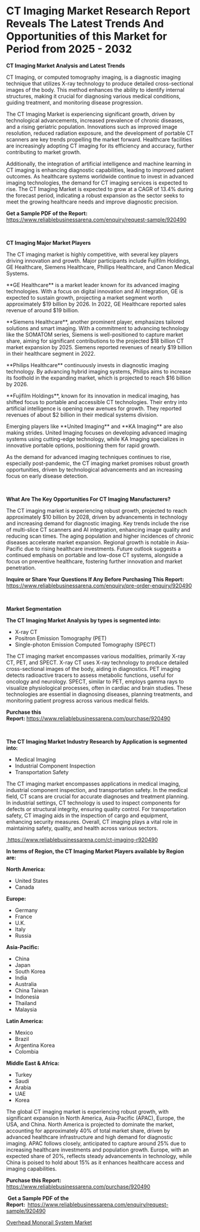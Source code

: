 <p><h1>CT Imaging Market Research Report Reveals The Latest Trends And Opportunities of this Market for Period from 2025 - 2032</h1></p><p><strong>CT Imaging Market Analysis and Latest Trends</strong></p>
<p><p>CT Imaging, or computed tomography imaging, is a diagnostic imaging technique that utilizes X-ray technology to produce detailed cross-sectional images of the body. This method enhances the ability to identify internal structures, making it crucial for diagnosing various medical conditions, guiding treatment, and monitoring disease progression.</p><p>The CT Imaging Market is experiencing significant growth, driven by technological advancements, increased prevalence of chronic diseases, and a rising geriatric population. Innovations such as improved image resolution, reduced radiation exposure, and the development of portable CT scanners are key trends propelling the market forward. Healthcare facilities are increasingly adopting CT imaging for its efficiency and accuracy, further contributing to market growth.</p><p>Additionally, the integration of artificial intelligence and machine learning in CT imaging is enhancing diagnostic capabilities, leading to improved patient outcomes. As healthcare systems worldwide continue to invest in advanced imaging technologies, the demand for CT imaging services is expected to rise. The CT Imaging Market is expected to grow at a CAGR of 13.4% during the forecast period, indicating a robust expansion as the sector seeks to meet the growing healthcare needs and improve diagnostic precision.</p></p>
<p><strong>Get a Sample PDF of the Report:&nbsp;</strong> <a href="https://www.reliablebusinessarena.com/enquiry/request-sample/920490?utm_campaign=2217&utm_medium=2&utm_source=Github&utm_content=ia&utm_term=06032025&utm_id=ct-imaging">https://www.reliablebusinessarena.com/enquiry/request-sample/920490</a></p>
<p>&nbsp;</p>
<p><strong>CT Imaging Major Market Players</strong></p>
<p><p>The CT imaging market is highly competitive, with several key players driving innovation and growth. Major participants include Fujifilm Holdings, GE Healthcare, Siemens Healthcare, Phillips Healthcare, and Canon Medical Systems. </p><p>**GE Healthcare** is a market leader known for its advanced imaging technologies. With a focus on digital innovation and AI integration, GE is expected to sustain growth, projecting a market segment worth approximately $19 billion by 2026. In 2022, GE Healthcare reported sales revenue of around $19 billion.</p><p>**Siemens Healthcare**, another prominent player, emphasizes tailored solutions and smart imaging. With a commitment to advancing technology like the SOMATOM series, Siemens is well-positioned to capture market share, aiming for significant contributions to the projected $18 billion CT market expansion by 2025. Siemens reported revenues of nearly $19 billion in their healthcare segment in 2022.</p><p>**Philips Healthcare** continuously invests in diagnostic imaging technology. By advancing hybrid imaging systems, Philips aims to increase its foothold in the expanding market, which is projected to reach $16 billion by 2026.</p><p>**Fujifilm Holdings**, known for its innovation in medical imaging, has shifted focus to portable and accessible CT technologies. Their entry into artificial intelligence is opening new avenues for growth. They reported revenues of about $2 billion in their medical systems division.</p><p>Emerging players like **United Imaging** and **KA Imaging** are also making strides. United Imaging focuses on developing advanced imaging systems using cutting-edge technology, while KA Imaging specializes in innovative portable options, positioning them for rapid growth.</p><p>As the demand for advanced imaging techniques continues to rise, especially post-pandemic, the CT imaging market promises robust growth opportunities, driven by technological advancements and an increasing focus on early disease detection.</p></p>
<p>&nbsp;</p>
<p><strong>What Are The Key Opportunities For CT Imaging Manufacturers?</strong></p>
<p><p>The CT imaging market is experiencing robust growth, projected to reach approximately $10 billion by 2028, driven by advancements in technology and increasing demand for diagnostic imaging. Key trends include the rise of multi-slice CT scanners and AI integration, enhancing image quality and reducing scan times. The aging population and higher incidences of chronic diseases accelerate market expansion. Regional growth is notable in Asia-Pacific due to rising healthcare investments. Future outlook suggests a continued emphasis on portable and low-dose CT systems, alongside a focus on preventive healthcare, fostering further innovation and market penetration.</p></p>
<p><strong>Inquire or Share Your Questions If Any Before Purchasing This Report:</strong> <a href="https://www.reliablebusinessarena.com/enquiry/pre-order-enquiry/920490?utm_campaign=2217&utm_medium=2&utm_source=Github&utm_content=ia&utm_term=06032025&utm_id=ct-imaging">https://www.reliablebusinessarena.com/enquiry/pre-order-enquiry/920490</a></p>
<p>&nbsp;</p>
<p><strong>Market Segmentation</strong></p>
<p><strong>The CT Imaging Market Analysis by types is segmented into:</strong></p>
<p><ul><li>X-ray CT</li><li>Positron Emission Tomography (PET)</li><li>Single-photon Emission Computed Tomography (SPECT)</li></ul></p>
<p><p>The CT imaging market encompasses various modalities, primarily X-ray CT, PET, and SPECT. X-ray CT uses X-ray technology to produce detailed cross-sectional images of the body, aiding in diagnostics. PET imaging detects radioactive tracers to assess metabolic functions, useful for oncology and neurology. SPECT, similar to PET, employs gamma rays to visualize physiological processes, often in cardiac and brain studies. These technologies are essential in diagnosing diseases, planning treatments, and monitoring patient progress across various medical fields.</p></p>
<p><strong>Purchase this Report:&nbsp;</strong><a href="https://www.reliablebusinessarena.com/purchase/920490?utm_campaign=2217&utm_medium=2&utm_source=Github&utm_content=ia&utm_term=06032025&utm_id=ct-imaging">https://www.reliablebusinessarena.com/purchase/920490</a></p>
<p>&nbsp;</p>
<p><strong>The CT Imaging Market Industry Research by Application is segmented into:</strong></p>
<p><ul><li>Medical Imaging</li><li>Industrial Component Inspection</li><li>Transportation Safety</li></ul></p>
<p><p>The CT imaging market encompasses applications in medical imaging, industrial component inspection, and transportation safety. In the medical field, CT scans are crucial for accurate diagnoses and treatment planning. In industrial settings, CT technology is used to inspect components for defects or structural integrity, ensuring quality control. For transportation safety, CT imaging aids in the inspection of cargo and equipment, enhancing security measures. Overall, CT imaging plays a vital role in maintaining safety, quality, and health across various sectors.</p></p>
<p><a href="https://www.reliablebusinessarena.com/ct-imaging-r920490?utm_campaign=2217&utm_medium=2&utm_source=Github&utm_content=ia&utm_term=06032025&utm_id=ct-imaging">&nbsp;https://www.reliablebusinessarena.com/ct-imaging-r920490</a></p>
<p><strong>In terms of Region, the CT Imaging Market Players available by Region are:</strong></p>
<p>
    <p> <strong> North America: </strong>
        <ul>
            <li>United States</li>
            <li>Canada</li>
        </ul>
        </p> 
    <p> <strong> Europe: </strong>
        <ul>
            <li>Germany</li>
            <li>France</li>
            <li>U.K.</li>
            <li>Italy</li>
            <li>Russia</li>
        </ul>
        </p> 
    <p> <strong> Asia-Pacific: </strong>
        <ul>
            <li>China</li>
            <li>Japan</li>
            <li>South Korea</li>
            <li>India</li>
            <li>Australia</li>
            <li>China Taiwan</li>
            <li>Indonesia</li>
            <li>Thailand</li>
            <li>Malaysia</li>
        </ul>
        </p> 
    <p> <strong> Latin America: </strong>
        <ul>
            <li>Mexico</li>
            <li>Brazil</li>
            <li>Argentina Korea</li>
            <li>Colombia</li>
        </ul>
        </p> 
    <p> <strong> Middle East & Africa: </strong>
        <ul>
            <li>Turkey</li>
            <li>Saudi</li>
            <li>Arabia</li>
            <li>UAE</li>
            <li>Korea</li>
        </ul>
    </p>
    </p>
<p><p>The global CT imaging market is experiencing robust growth, with significant expansion in North America, Asia-Pacific (APAC), Europe, the USA, and China. North America is projected to dominate the market, accounting for approximately 40% of total market share, driven by advanced healthcare infrastructure and high demand for diagnostic imaging. APAC follows closely, anticipated to capture around 25% due to increasing healthcare investments and population growth. Europe, with an expected share of 20%, reflects steady advancements in technology, while China is poised to hold about 15% as it enhances healthcare access and imaging capabilities.</p></p>
<p><strong>Purchase this Report: </strong><a href="https://www.reliablebusinessarena.com/purchase/920490?utm_campaign=2217&utm_medium=2&utm_source=Github&utm_content=ia&utm_term=06032025&utm_id=ct-imaging">https://www.reliablebusinessarena.com/purchase/920490</a></p>
<p>&nbsp;<strong>Get a Sample PDF of the Report:&nbsp;&nbsp;</strong><a href="https://www.reliablebusinessarena.com/enquiry/request-sample/920490?utm_campaign=2217&utm_medium=2&utm_source=Github&utm_content=ia&utm_term=06032025&utm_id=ct-imaging">https://www.reliablebusinessarena.com/enquiry/request-sample/920490</a></p>
<p><strong></strong></p>
<p><p><a href="https://github.com/gukenneth26571/Market-Research-Report-List-1/blob/main/overhead-monorail-system-market.md?utm_campaign=2217&utm_medium=2&utm_source=Github&utm_content=ia&utm_term=06032025&utm_id=ct-imaging">Overhead Monorail System Market</a></p></p>